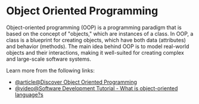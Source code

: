 # Object Oriented Programming

Object-oriented programming (OOP) is a programming paradigm that is based on the concept of "objects," which are instances of a class. In OOP, a class is a blueprint for creating objects, which have both data (attributes) and behavior (methods). The main idea behind OOP is to model real-world objects and their interactions, making it well-suited for creating complex and large-scale software systems.

Learn more from the following links:

- [@article@Discover Object Oriented Programming](https://opendsa.cs.vt.edu/ODSA/Books/Everything/html/IntroOO.html)
- [@video@Software Development Tutorial - What is object-oriented language?s](https://www.youtube.com/watch?app=desktop&v=SS-9y0H3Si8)
